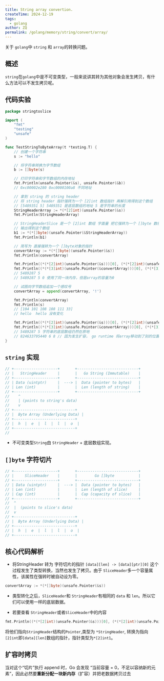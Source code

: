 ```yaml
---
title: String array convertion.
createTime: 2024-12-19
tags:
  - golang
author: ZQ
permalink: /golang/memory/string/convert/array/
---
```


关于 `golang`中 `string` 和 `array`的转换问题。

<!-- more -->

## 概述

`string`在`golang`中是不可变类型，一般来说讲其转为其他对象会发生拷贝，有什么方法可以不发生拷贝呢。

## 代码实验

```go
package stringtoslice

import (
	"fmt"
	"testing"
	"unsafe"
)

func TestStringToByteArray(t *testing.T) {
	// 创建一个字符串
	s := "hello"

	// 将字符串转换为字节数组
	b := []byte(s)

	// 打印字符串和字节数组的内存地址
	fmt.Println(unsafe.Pointer(&s), unsafe.Pointer(&b))
	// 0xc00002e280 0xc0000100a8 不同地址

	// 拿到 string 的 string header
	// 将 string header 指针强转为一个 [2]int 数组指针 再解引用得到这个数组
	// [5489351 5] 5489351 是底层数组的地址 5 是字符串的长度
	StringHeaderArray := *(*[2]int)(unsafe.Pointer(&s))
	fmt.Println(StringHeaderArray)

	// StringHeaderSlice 是一个 [2]int 数组 字面量 把它强转为一个 []byte 数组指针 再解引用
	// 输出得到这个数组
	b1 := *(*[]byte)(unsafe.Pointer(&StringHeaderArray))
	fmt.Println(b1)

	// 简写为 直接强转为一个 []byte对象的指针
	convertArray := *(*[]byte)(unsafe.Pointer(&s))
	fmt.Println(convertArray)

	fmt.Println((*(*[2]int)(unsafe.Pointer(&s)))[0], (*(*[2]int)(unsafe.Pointer(&s)))[1])
	fmt.Println((*(*[3]int)(unsafe.Pointer(&convertArray)))[0], (*(*[3]int)(unsafe.Pointer(&convertArray)))[1], (*(*[3]int)(unsafe.Pointer(&convertArray)))[2])
	// 5489287 5
	// 5489287 5 0 使用了同一块内存，但是array的容量为0

	// 试图向字节数组追加一个感叹号
	convertArray = append(convertArray, '!')

	fmt.Println(convertArray)
	fmt.Println(s)
	// [104 101 108 108 111 33]
	// hello  hello 没有变化

	fmt.Println((*(*[2]int)(unsafe.Pointer(&s)))[0], (*(*[2]int)(unsafe.Pointer(&s)))[1])
	fmt.Println((*(*[3]int)(unsafe.Pointer(&convertArray)))[0], (*(*[3]int)(unsafe.Pointer(&convertArray)))[1], (*(*[3]int)(unsafe.Pointer(&convertArray)))[2])
	// 5489287 5 字符串的底层数组仍然在原地
	// 824633795440 6 8 // 因为发生扩容， go runtime 将array移动到了别的位置
}
```

## `string` 实现

```go
// +--------------------+       +----------------------------+
// |   StringHeader     |       |   Go String (Immutable)    |
// +--------------------+       +----------------------------+
// | Data (uintptr)     |  ---> |  Data (pointer to bytes)   |
// | Len (int)          |       |  Len (length of string)    |
// +--------------------+       +----------------------------+
//    ^
//    | (points to string's data)
//    v
// +----------------------------+
// |  Byte Array (Underlying Data) |
// +----------------------------+
// |  h  |  e  |  l  |  l  |  o  |
// +----------------------------+
//
```

+ 不可变类型`String`由 `StringHeader` + 底层数组实现。

## `[]byte` 字符切片

```go
// +--------------------+       +----------------------------+
// |     SliceHeader    |       |        Go []byte           |
// +--------------------+       +----------------------------+
// | Data (uintptr)     |  ---> |  Data (pointer to bytes)   |
// | Len (int)          |       |  Len (length of slice)     |
// | Cap (int)          |       |  Cap (capacity of slice)   |
// +--------------------+       +----------------------------+
//	^
//	|  (points to slice's data)
//	v
// +----------------------------+
// |  Byte Array (Underlying Data) |
// +----------------------------+
// |  h  |  e  |  l  |  l  |  o  |
// +----------------------------+
```

## 核心代码解析

+ 将StringHeader 转为 字符切片的指针 `[data][len] -> [data][ptr][0]` 这个过程发生了类型转换，当然也发生了拷贝。由于 `SliceHeader`多一个容量属性，该属性在强转时被自动设为零。

```go
convertArray := *(*[]byte)(unsafe.Pointer(&s)) 
```

+ 类型转化之后，`SliceHeader`和 `StringHeader`有相同的 `data` 和 `len`。所以它们可以使用一样的底层数据。

+ 若要查看 `StringHeader`或者`SliceHeader`中的内容

```go
fmt.Println((*(*[2]int)(unsafe.Pointer(&s)))[0], (*(*[2]int)(unsafe.Pointer(&s)))[1])
```

将他们指向`StringHeader`结构的`Pointer`,类型为 `*StringHeader`, 转换为指向`[2]int`即`[data][len]`数组的指针，指针类型为`*[2]int1`。

## 扩容时拷贝

当对这个“切片”执行 append 时，Go 会发现 “当前容量 = 0，不足以容纳新的元素”，因此必然要**重新分配一块新内存**（扩容）并把老数据拷贝过去


